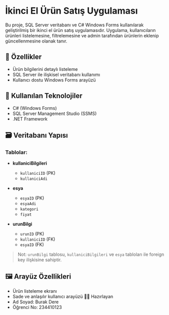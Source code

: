# İkinci El Ürün Satış Uygulaması

Bu proje, SQL Server veritabanı ve C# Windows Forms kullanılarak geliştirilmiş bir ikinci el ürün satış uygulamasıdır. Uygulama, kullanıcıların ürünleri listelemesine, filtrelemesine ve admin tarafından ürünlerin eklenip güncellenmesine olanak tanır.

## 📌 Özellikler

- Ürün bilgilerini detaylı listeleme
- SQL Server ile ilişkisel veritabanı kullanımı
- Kullanıcı dostu Windows Forms arayüzü

## 🧱 Kullanılan Teknolojiler

- C# (Windows Forms)
- SQL Server Management Studio (SSMS)
- .NET Framework

## 🗃️ Veritabanı Yapısı

### Tablolar:

- **kullaniciBilgileri**
  - `kullaniciID` (PK)
  - `kullaniciAdi`
- **esya**
  - `esyaID` (PK)
  - `esyaAdi`
  - `kategori`
  - `fiyat`

- **urunBilgi**
  - `urunID` (PK)
  - `kullaniciID` (FK)
  - `esyaID` (FK)

> Not: `urunBilgi` tablosu, `kullaniciBilgileri` ve `esya` tabloları ile foreign key ilişkisine sahiptir.

## 🖼️ Arayüz Özellikleri

- Ürün listeleme ekranı
- Sade ve anlaşılır kullanıcı arayüzü
👨‍🎓 Hazırlayan
-  Ad Soyad: Burak Dere
- Öğrenci No: 234410123
